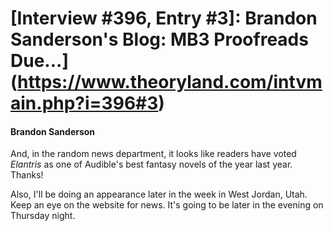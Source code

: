 # [Interview #396, Entry #3]: Brandon Sanderson's Blog: MB3 Proofreads Due...](https://www.theoryland.com/intvmain.php?i=396#3)

#### Brandon Sanderson

And, in the random news department, it looks like readers have voted
*Elantris*
as one of Audible's best fantasy novels of the year last year. Thanks!

Also, I'll be doing an appearance later in the week in West Jordan, Utah. Keep an eye on the website for news. It's going to be later in the evening on Thursday night.

